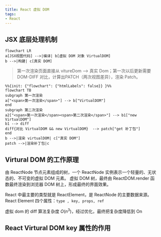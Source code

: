 ```yaml
---
title: React 虚拟 DOM
tags:
- React
---
```


## JSX 底层处理机制

```mermaid
flowchart LR
a[JSX视图代码] -->|编译| b[虚拟 DOM 对象 VirtualDOM]
b -->|构建| c[真实 DOM] 
```
> 第一次渲染页面直接从 vitureDom --> 真实 Dom；第一次以后更新需要 DOM-DIFF 对比，计算出PATCH（两次视图差异），渲染 Patch。

```mermaid
%%{init: {"flowchart": {"htmlLabels": false}} }%%
flowchart TB
subgraph 第一次渲染
a["<span>第一次渲染</span>"] --> b["VirtualDOM"]
end
subgraph 第二次渲染
a2["<span>第一次渲染</span><span>第二次渲染</span>"] --> b1["new VirtualDOM"]
b1 --> diff
diff{对比 VirtualDOM && new VirtualDOM}  --> patch["get 补丁包"]
end
b -->|渲染 virtualDOM| c["真实 DOM"]
patch -->|渲染补丁包|c
```


## Virtural DOM 的工作原理
由 ReactNode 节点元素组成的树，一个 ReactNode 实例表示一个轻量的、无状态的、不可变的虚拟 DOM 元素。
虚拟 DOM 树，最终由 ReactDOM.render 函数最终渲染到浏览器 DOM 树上，形成最终的界面效果。

React 中最主要的类型就是 ReactElement，是 ReactNode 的主要数据来源。
React Element 四个属性：`type , key, props, ref`

虚拟 dom 的 diff 算法复杂度 $O(n^3)$，经过优化，最终把复杂度降低到 On

## React Virtural DOM key 属性的作用
